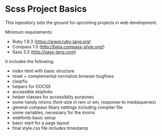 Scss Project Basics
===================

This repository sets the ground for upcoming projects in web development.



Minimum requirements:

- Ruby 1.9.3 (https://www.ruby-lang.org)
- Compass 1.0 (http://beta.compass-style.org/)
- Sass 3.3 (http://sass-lang.com)



It includes the following:

- index html with basic structure
- reset + complemental normalize browser bugfixes
- clearfix
- helpers for OOCSS
- accessible skiplinks
- helper classes for accessiblity purposes
- some handy mixins (font-size in rem or em, response-to mediaqueries)
- general compass libary settings including compiler file
- some variables, necessary for the mixins
- webfonts basic setup
- basic start for a page layout
- final style.css file includes timestamp



